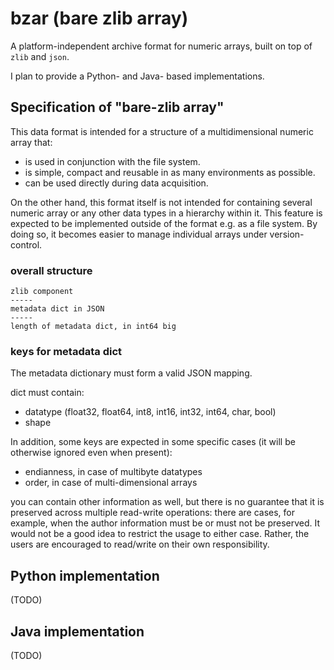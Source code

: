 # bzar (bare zlib array)
A platform-independent archive format for numeric arrays, built on top of `zlib` and `json`.

I plan to provide a Python- and Java- based implementations.

## Specification of "bare-zlib array"

This data format is intended for a structure of a multidimensional numeric array that:

- is used in conjunction with the file system.
- is simple, compact and reusable in as many environments as possible.
- can be used directly during data acquisition.

On the other hand, this format itself is not intended for containing several numeric array or any other data types in a hierarchy within it. This feature is expected to be implemented outside of the format e.g. as a file system. By doing so, it becomes easier to manage individual arrays under version-control.

### overall structure

```
zlib component
-----
metadata dict in JSON
-----
length of metadata dict, in int64 big
```

### keys for metadata dict

The metadata dictionary must form a valid JSON mapping.

dict must contain:

- datatype (float32, float64, int8, int16, int32, int64, char, bool)
- shape

In addition, some keys are expected in some specific cases (it will be otherwise ignored even when present):

- endianness, in case of multibyte datatypes
- order, in case of multi-dimensional arrays

you can contain other information as well, but there is no guarantee that it is preserved across multiple read-write operations: there are cases, for example, when the author information must be or must not be preserved. It would not be a good idea to restrict the usage to either case. Rather, the users are encouraged to read/write on their own responsibility.

## Python implementation

(TODO)

## Java implementation

(TODO)

